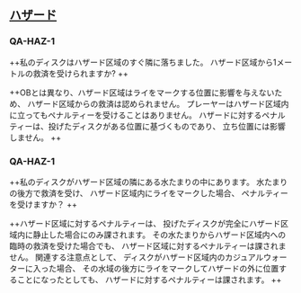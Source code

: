 ## [ハザード](80605)

### QA-HAZ-1
++私のディスクはハザード区域のすぐ隣に落ちました。
ハザード区域から1メートルの救済を受けられますか? ++

++OBとは異なり、ハザード区域はライをマークする位置に影響を与えないため、
ハザード区域からの救済は認められません。
プレーヤーはハザード区域内に立ってもペナルティーを受けることはありません。
ハザードに対するペナルティーは、投げたディスクがある位置に基づくものであり、
立ち位置には影響しません。 ++

### QA-HAZ-1
++私のディスクがハザード区域の隣にある水たまりの中にあります。
水たまりの後方で救済を受け、
ハザード区域内にライをマークした場合、
ペナルティーを受けますか？ ++

++ハザード区域に対するペナルティーは、
投げたディスクが完全にハザード区域内に静止した場合にのみ課されます。
その水たまりからハザード区域内への臨時の救済を受けた場合でも、
ハザード区域に対するペナルティーは課されません。
関連する注意点として、
ディスクがハザード区域内のカジュアルウォーターに入った場合、
その水域の後方にライをマークしてハザードの外に位置することになったとしても、
ハザードに対するペナルティーは課されます。 ++

